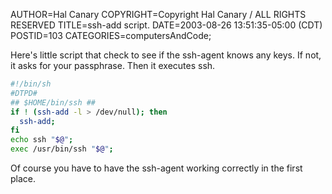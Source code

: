 AUTHOR=Hal Canary
COPYRIGHT=Copyright Hal Canary / ALL RIGHTS RESERVED
TITLE=ssh-add script.
DATE=2003-08-26 13:51:35-05:00 (CDT)
POSTID=103
CATEGORIES=computersAndCode;

Here's little script that check to see if the ssh-agent knows any keys. If not, it asks for your passphrase. Then it executes ssh.

```sh
#!/bin/sh
#DTPD#
## $HOME/bin/ssh ##
if ! (ssh-add -l > /dev/null); then
  ssh-add;
fi
echo ssh "$@";
exec /usr/bin/ssh "$@";
```

Of course you have to have the ssh-agent working correctly in the first place.
